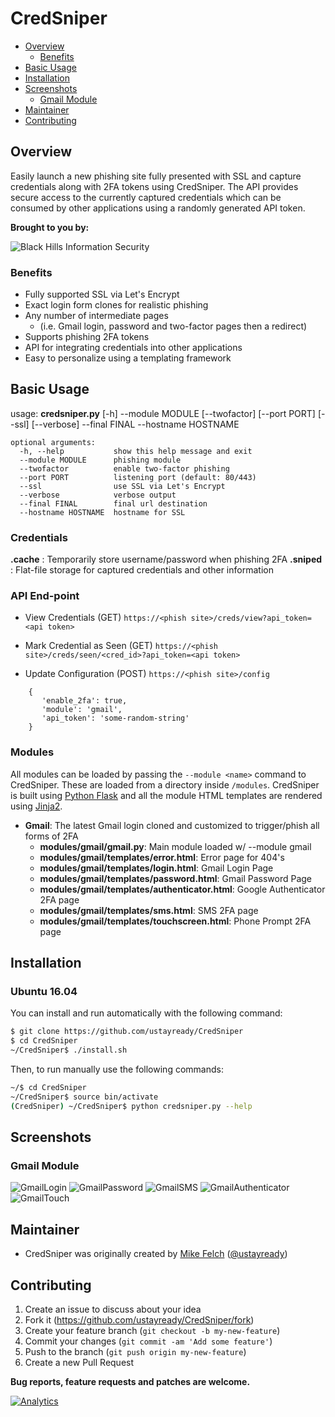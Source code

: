 CredSniper
==================
- [Overview](#overview)
	- [Benefits](#benefits)
- [Basic Usage](#basic-usage)
- [Installation](#installation)
- [Screenshots](#screenshots)
	- [Gmail Module](#gmail-module)
- [Maintainer](#maintainer)
- [Contributing](#contributing)

## Overview ##
Easily launch a new phishing site fully presented with SSL and capture credentials along with 2FA tokens using CredSniper. The API provides secure access to the currently captured credentials which can be consumed by other applications using a randomly generated API token.

**Brought to you by:**

![Black Hills Information Security](https://www.blackhillsinfosec.com/wp-content/uploads/2016/03/BHIS-logo-L-300x300.png "Black Hills Information Security")

### Benefits ##

 * Fully supported SSL via Let's Encrypt
 * Exact login form clones for realistic phishing
 * Any number of intermediate pages
	 * (i.e. Gmail login, password and two-factor pages then a redirect)
 * Supports phishing 2FA tokens
 * API for integrating credentials into other applications
 * Easy to personalize using a templating framework

## Basic Usage ##
usage: **credsniper.py** [-h] --module MODULE [--twofactor] [--port PORT] [--ssl]
                     [--verbose] --final FINAL --hostname HOSTNAME
```
optional arguments:
  -h, --help           show this help message and exit
  --module MODULE      phishing module
  --twofactor          enable two-factor phishing
  --port PORT          listening port (default: 80/443)
  --ssl                use SSL via Let's Encrypt
  --verbose            verbose output
  --final FINAL        final url destination
  --hostname HOSTNAME  hostname for SSL
```
### Credentials
**.cache** : Temporarily store username/password when phishing 2FA
**.sniped** : Flat-file storage for captured credentials and other information

### API End-point
* View Credentials (GET)
`https://<phish site>/creds/view?api_token=<api token>`

* Mark Credential as Seen (GET)
`https://<phish site>/creds/seen/<cred_id>?api_token=<api token>`

* Update Configuration (POST)
`https://<phish site>/config`
```
	{
	   'enable_2fa': true,
	   'module': 'gmail',
	   'api_token': 'some-random-string'
	}
```  
### Modules
All modules can be loaded by passing the `--module <name>` command to CredSniper. These are loaded from a directory inside `/modules`. CredSniper is built using [Python Flask](http://flask.pocoo.org/) and all the module HTML templates are rendered using [Jinja2](http://jinja.pocoo.org/docs/2.9/).

* **Gmail**: The latest Gmail login cloned and customized to trigger/phish all forms of 2FA
	* **modules/gmail/gmail.py**: Main module loaded w/ --module gmail
	* **modules/gmail/templates/error.html**: Error page for 404's
	* **modules/gmail/templates/login.html**:  Gmail Login Page
	* **modules/gmail/templates/password.html**: Gmail Password Page
	* **modules/gmail/templates/authenticator.html**: Google Authenticator 2FA page
	* **modules/gmail/templates/sms.html**: SMS 2FA page
	* **modules/gmail/templates/touchscreen.html**: Phone Prompt 2FA page
         
## Installation ##

### Ubuntu 16.04

You can install and run automatically with the following command:

```bash
$ git clone https://github.com/ustayready/CredSniper
$ cd CredSniper
~/CredSniper$ ./install.sh
```

Then, to run manually use the following commands:

```bash
~/$ cd CredSniper
~/CredSniper$ source bin/activate
(CredSniper) ~/CredSniper$ python credsniper.py --help
```

## Screenshots
### Gmail Module
![GmailLogin](https://raw.githubusercontent.com/ustayready/CredSniper/master/screenshots/gmail_login.png "GmailLogin")
![GmailPassword](https://raw.githubusercontent.com/ustayready/CredSniper/master/screenshots/gmail_password.png "GmailPassword")
![GmailSMS](https://raw.githubusercontent.com/ustayready/CredSniper/master/screenshots/gmail_sms.png "GmailSMS")
![GmailAuthenticator](https://raw.githubusercontent.com/ustayready/CredSniper/master/screenshots/gmail_authenticator.png "GmailAuthenticator")
![GmailTouch](https://raw.githubusercontent.com/ustayready/CredSniper/master/screenshots/gmail_touch.png "GmailTouch")

## Maintainer
- CredSniper was originally created by [Mike Felch](https://github.com/ustayready) ([@ustayready](https://twitter.com/ustayready)) 

## Contributing

1. Create an issue to discuss about your idea
2. Fork it (https://github.com/ustayready/CredSniper/fork)
3. Create your feature branch (`git checkout -b my-new-feature`)
4. Commit your changes (`git commit -am 'Add some feature'`)
5. Push to the branch (`git push origin my-new-feature`)
6. Create a new Pull Request

**Bug reports, feature requests and patches are welcome.**

[![Analytics](https://ga-beacon.appspot.com/UA-109055908-1/CredSniper/Readme)](https://github.com/ustayready/CredSniper)
